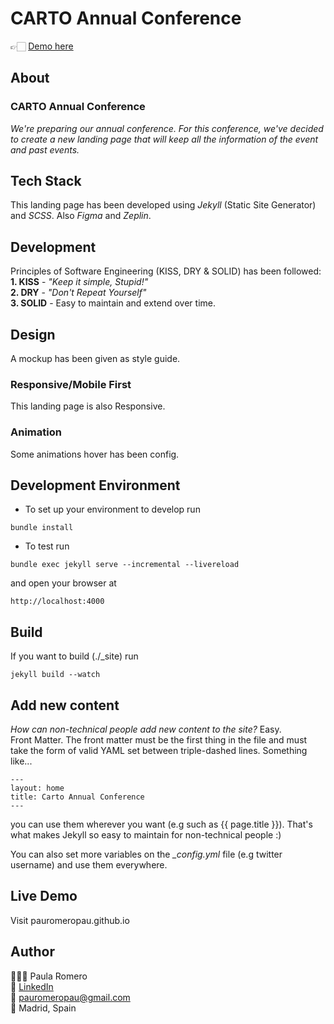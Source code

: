 # CARTO Annual Conference 

👉🏻  [Demo here](pauromeropau.github.io )

## About
### CARTO Annual Conference
_We're preparing our annual conference. For this conference, we've decided to create a new landing page that will keep all the information of the event and past events._

## Tech Stack 
This landing page has been developed using *Jekyll* (Static Site Generator) and *SCSS*. Also *Figma* and *Zeplin*.

## Development
Principles of Software Engineering (KISS, DRY & SOLID) has been followed:<br> 
**1. KISS** - _"Keep it simple, Stupid!"_ <br>
**2. DRY** - _"Don't Repeat Yourself"_<br>
**3. SOLID** - Easy to maintain and extend over time. <br>

## Design
A mockup has been given as style guide.

### Responsive/Mobile First
This landing page is also Responsive. 

### Animation
Some animations hover has been config.

## Development Environment
- To set up your environment to develop  run 
```
bundle install
```

- To test run 
```
bundle exec jekyll serve --incremental --livereload
```
and open your browser at 
```
http://localhost:4000
```

## Build
If you want to build (./_site) run 
```
jekyll build --watch
```

## Add new content
*How can non-technical people add new content to the site?* Easy. <br>
Front Matter. 
The front matter must be the first thing in the file and must take the form of valid YAML set between triple-dashed lines. Something like...  

```
---
layout: home
title: Carto Annual Conference
---
``` 

you can use them wherever you want (e.g such as {{ page.title }}). That's what makes Jekyll so easy to maintain for non-technical people :)

You can also set more variables on the *_config.yml* file (e.g twitter username) and use them everywhere. 

## Live Demo
Visit pauromeropau.github.io 

## Author
👩🏼‍💻 Paula Romero <br>
👤 [LinkedIn](https://www.linkedin.com/in/pauromeropau/) <br>
📩  pauromeropau@gmail.com <br>
📍 Madrid, Spain <br>




